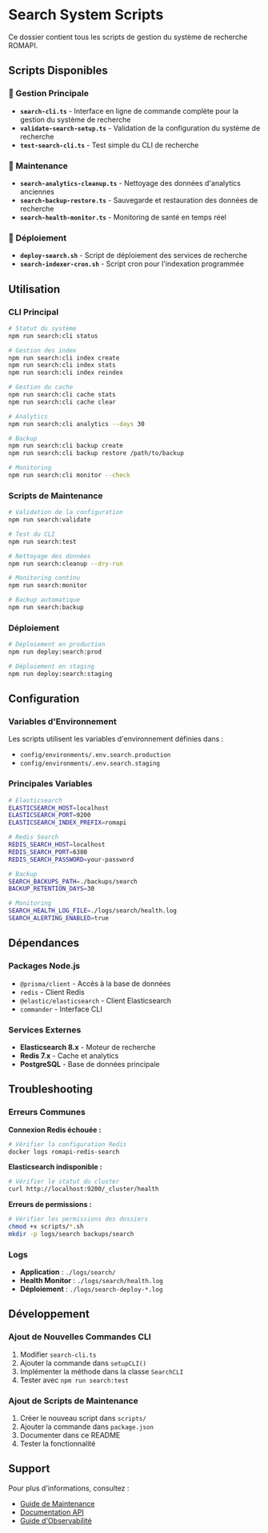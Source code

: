# Search System Scripts

Ce dossier contient tous les scripts de gestion du système de recherche ROMAPI.

## Scripts Disponibles

### 🔧 Gestion Principale
- **`search-cli.ts`** - Interface en ligne de commande complète pour la gestion du système de recherche
- **`validate-search-setup.ts`** - Validation de la configuration du système de recherche
- **`test-search-cli.ts`** - Test simple du CLI de recherche

### 🧹 Maintenance
- **`search-analytics-cleanup.ts`** - Nettoyage des données d'analytics anciennes
- **`search-backup-restore.ts`** - Sauvegarde et restauration des données de recherche
- **`search-health-monitor.ts`** - Monitoring de santé en temps réel

### 🚀 Déploiement
- **`deploy-search.sh`** - Script de déploiement des services de recherche
- **`search-indexer-cron.sh`** - Script cron pour l'indexation programmée

## Utilisation

### CLI Principal
```bash
# Statut du système
npm run search:cli status

# Gestion des index
npm run search:cli index create
npm run search:cli index stats
npm run search:cli index reindex

# Gestion du cache
npm run search:cli cache stats
npm run search:cli cache clear

# Analytics
npm run search:cli analytics --days 30

# Backup
npm run search:cli backup create
npm run search:cli backup restore /path/to/backup

# Monitoring
npm run search:cli monitor --check
```

### Scripts de Maintenance
```bash
# Validation de la configuration
npm run search:validate

# Test du CLI
npm run search:test

# Nettoyage des données
npm run search:cleanup --dry-run

# Monitoring continu
npm run search:monitor

# Backup automatique
npm run search:backup
```

### Déploiement
```bash
# Déploiement en production
npm run deploy:search:prod

# Déploiement en staging
npm run deploy:search:staging
```

## Configuration

### Variables d'Environnement
Les scripts utilisent les variables d'environnement définies dans :
- `config/environments/.env.search.production`
- `config/environments/.env.search.staging`

### Principales Variables
```bash
# Elasticsearch
ELASTICSEARCH_HOST=localhost
ELASTICSEARCH_PORT=9200
ELASTICSEARCH_INDEX_PREFIX=romapi

# Redis Search
REDIS_SEARCH_HOST=localhost
REDIS_SEARCH_PORT=6380
REDIS_SEARCH_PASSWORD=your-password

# Backup
SEARCH_BACKUPS_PATH=./backups/search
BACKUP_RETENTION_DAYS=30

# Monitoring
SEARCH_HEALTH_LOG_FILE=./logs/search/health.log
SEARCH_ALERTING_ENABLED=true
```

## Dépendances

### Packages Node.js
- `@prisma/client` - Accès à la base de données
- `redis` - Client Redis
- `@elastic/elasticsearch` - Client Elasticsearch
- `commander` - Interface CLI

### Services Externes
- **Elasticsearch 8.x** - Moteur de recherche
- **Redis 7.x** - Cache et analytics
- **PostgreSQL** - Base de données principale

## Troubleshooting

### Erreurs Communes

**Connexion Redis échouée :**
```bash
# Vérifier la configuration Redis
docker logs romapi-redis-search
```

**Elasticsearch indisponible :**
```bash
# Vérifier le statut du cluster
curl http://localhost:9200/_cluster/health
```

**Erreurs de permissions :**
```bash
# Vérifier les permissions des dossiers
chmod +x scripts/*.sh
mkdir -p logs/search backups/search
```

### Logs
- **Application** : `./logs/search/`
- **Health Monitor** : `./logs/search/health.log`
- **Déploiement** : `./logs/search-deploy-*.log`

## Développement

### Ajout de Nouvelles Commandes CLI
1. Modifier `search-cli.ts`
2. Ajouter la commande dans `setupCLI()`
3. Implémenter la méthode dans la classe `SearchCLI`
4. Tester avec `npm run search:test`

### Ajout de Scripts de Maintenance
1. Créer le nouveau script dans `scripts/`
2. Ajouter la commande dans `package.json`
3. Documenter dans ce README
4. Tester la fonctionnalité

## Support

Pour plus d'informations, consultez :
- [Guide de Maintenance](../docs/search-maintenance-guide.md)
- [Documentation API](../docs/search-api-documentation.md)
- [Guide d'Observabilité](../docs/search-observability-guide.md)